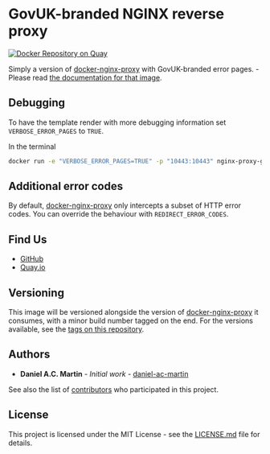 # GovUK-branded NGINX reverse proxy

[![Docker Repository on Quay](https://quay.io/repository/ukhomeofficedigital/nginx-proxy-govuk/status "Docker Repository on Quay")](https://quay.io/repository/ukhomeofficedigital/nginx-proxy-govuk)

Simply a version of [docker-nginx-proxy] with GovUK-branded error
pages. - Please read [the documentation for that image].

## Debugging

To have the template render with more debugging information set `VERBOSE_ERROR_PAGES` to `TRUE`.

In the terminal

```bash
docker run -e "VERBOSE_ERROR_PAGES=TRUE" -p "10443:10443" nginx-proxy-govuk
```

## Additional error codes

By default, [docker-nginx-proxy] only intercepts a subset of HTTP error codes.
You can override the behaviour with `REDIRECT_ERROR_CODES`.

## Find Us

* [GitHub]
* [Quay.io]

## Versioning

This image will be versioned alongside the version of
[docker-nginx-proxy] it consumes, with a minor build number tagged on
the end. For the versions available, see the [tags on this repository].

## Authors

* **Daniel A.C. Martin** - *Initial work* - [daniel-ac-martin]

See also the list of [contributors] who participated in this project.

## License

This project is licensed under the MIT License - see the [LICENSE.md]
file for details.

[contributors]:                     https://github.com/UKHomeOffice/docker-nginx-proxy-govuk/graphs/contributors
[daniel-ac-martin]:                 https://github.com/daniel-ac-martin
[docker-nginx-proxy]:               https://github.com/UKHomeOffice/docker-nginx-proxy
[GitHub]:                           https://github.com/UKHomeOffice/docker-nginx-proxy-govuk
[LICENSE.md]:                       LICENSE.md
[Quay.io]:                          https://quay.io/repository/ukhomeofficedigital/nginx-proxy-govuk
[tags on this repository]:          https://github.com/UKHomeOffice/docker-nginx-proxy-govuk/tags
[the documentation for that image]: https://github.com/UKHomeOffice/docker-nginx-proxy/blob/master/README.md
